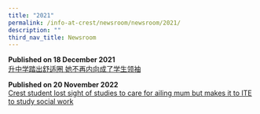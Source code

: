 ```yaml
---
title: "2021"
permalink: /info-at-crest/newsroom/newsroom/2021/
description: ""
third_nav_title: Newsroom
---
```

**Published on 18 December 2021**
<br>[升中学踏出舒适圈 她不再内向成了学生领袖](https://www.zaobao.com.sg/news/singapore/story20211218-1224184)

**Published on 20 November 2022**
<br>[Crest student lost sight of studies to care for ailing mum but makes it to ITE to study social work](https://www.straitstimes.com/singapore/parenting-education/crest-student-lost-sight-of-studies-to-care-for-ailing-mum-but-makes-it-to-ite-to-study-social-work)